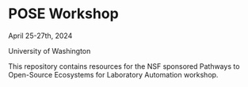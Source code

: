 # POSE Workshop

April 25-27th, 2024

University of Washington 

This repository contains resources for the NSF sponsored Pathways to Open-Source Ecosystems for Laboratory Automation workshop.
